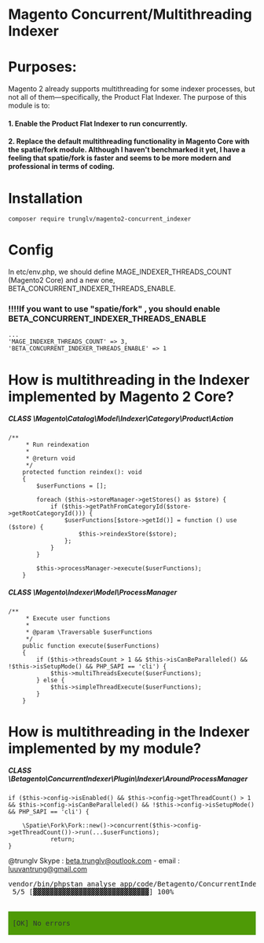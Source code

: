 # Magento Concurrent/Multithreading Indexer

# Purposes:
Magento 2 already supports multithreading for some indexer processes, but not all of them—specifically, the Product Flat Indexer. The purpose of this module is to:
#### 1. Enable the Product Flat Indexer to run concurrently.
#### 2. Replace the default multithreading functionality in Magento Core with the spatie/fork module. Although I haven't benchmarked it yet, I have a feeling that spatie/fork is faster and seems to be more modern and professional in terms of coding.

# Installation
```
composer require trunglv/magento2-concurrent_indexer
```
# Config
In etc/env.php, we should define MAGE_INDEXER_THREADS_COUNT (Magento2 Core) and a new one, BETA_CONCURRENT_INDEXER_THREADS_ENABLE.

### !!!!If you want to use "spatie/fork" , you should enable BETA_CONCURRENT_INDEXER_THREADS_ENABLE

```
...
'MAGE_INDEXER_THREADS_COUNT' => 3,
'BETA_CONCURRENT_INDEXER_THREADS_ENABLE' => 1
```

# How is multithreading in the Indexer implemented by Magento 2 Core?

##### CLASS \Magento\Catalog\Model\Indexer\Category\Product\Action
```
/**
     * Run reindexation
     *
     * @return void
     */
    protected function reindex(): void
    {
        $userFunctions = [];

        foreach ($this->storeManager->getStores() as $store) {
            if ($this->getPathFromCategoryId($store->getRootCategoryId())) {
                $userFunctions[$store->getId()] = function () use ($store) {
                    $this->reindexStore($store);
                };
            }
        }

        $this->processManager->execute($userFunctions);
    }
```

##### CLASS \Magento\Indexer\Model\ProcessManager

```
/**
     * Execute user functions
     *
     * @param \Traversable $userFunctions
     */
    public function execute($userFunctions)
    {
        if ($this->threadsCount > 1 && $this->isCanBeParalleled() && !$this->isSetupMode() && PHP_SAPI == 'cli') {
            $this->multiThreadsExecute($userFunctions);
        } else {
            $this->simpleThreadExecute($userFunctions);
        }
    }
```

# How is multithreading in the Indexer implemented by my module?
##### CLASS \Betagento\ConcurrentIndexer\Plugin\Indexer\AroundProcessManager
```
if ($this->config->isEnabled() && $this->config->getThreadCount() > 1 && $this->config->isCanBeParalleled() && !$this->config->isSetupMode() && PHP_SAPI == 'cli') {

    \Spatie\Fork\Fork::new()->concurrent($this->config->getThreadCount())->run(...$userFunctions);
            return;
}
```

@trunglv
Skype : beta.trunglv@outlook.com - email : luuvantrung@gmail.com

<pre>vendor/bin/phpstan analyse app/code/Betagento/ConcurrentIndexer/ --level 9
 5/5 [▓▓▓▓▓▓▓▓▓▓▓▓▓▓▓▓▓▓▓▓▓▓▓▓▓▓▓▓] 100%


<span style="background-color:#4E9A06"><font color="#2E3436">                                                                                                                        </font></span>
<span style="background-color:#4E9A06"><font color="#2E3436"> [OK] No errors                                                                                                         </font></span>
<span style="background-color:#4E9A06"><font color="#2E3436">                                                                                                                        </font></span>
</pre>
